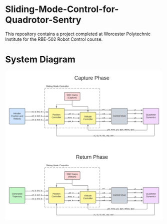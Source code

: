 # Sliding-Mode-Control-for-Quadrotor-Sentry
This repository contains a project completed at Worcester Polytechnic Institute for the RBE-502 Robot Control course.

# System Diagram
![](./Block_Diagram.jpeg)
